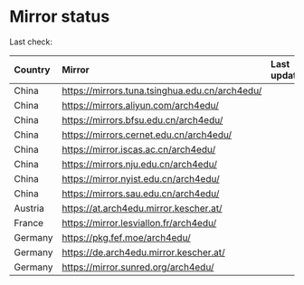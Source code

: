 <script src="./time.js"></script>
# Mirror status
Last check: <script type="text/javascript">localize(1714789506.4872344);</script>

|Country|Mirror|Last update|
|:------|:-----|:----------|
|China|https://mirrors.tuna.tsinghua.edu.cn/arch4edu/|<script type="text/javascript">localize(1714761232);</script>|
|China|https://mirrors.aliyun.com/arch4edu/|<script type="text/javascript">localize(1714761232);</script>|
|China|https://mirrors.bfsu.edu.cn/arch4edu/|<script type="text/javascript">localize(1714761232);</script>|
|China|https://mirrors.cernet.edu.cn/arch4edu/|<script type="text/javascript">localize(1714761232);</script>|
|China|https://mirror.iscas.ac.cn/arch4edu/|<script type="text/javascript">localize(1714761232);</script>|
|China|https://mirrors.nju.edu.cn/arch4edu/|<script type="text/javascript">localize(1714674898);</script>|
|China|https://mirror.nyist.edu.cn/arch4edu/|<script type="text/javascript">localize(1714761232);</script>|
|China|https://mirrors.sau.edu.cn/arch4edu/|<script type="text/javascript">localize(1714761232);</script>|
|Austria|https://at.arch4edu.mirror.kescher.at/|<script type="text/javascript">localize(1714761232);</script>|
|France|https://mirror.lesviallon.fr/arch4edu/|<script type="text/javascript">localize(1714761232);</script>|
|Germany|https://pkg.fef.moe/arch4edu/|<script type="text/javascript">localize(1714761232);</script>|
|Germany|https://de.arch4edu.mirror.kescher.at/|<script type="text/javascript">localize(1714761232);</script>|
|Germany|https://mirror.sunred.org/arch4edu/|<script type="text/javascript">localize(1714761232);</script>|

<script src="./tablefilter/tablefilter.js"></script>
<script src="./table.js"></script>